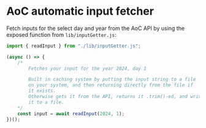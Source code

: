 # AoC automatic input fetcher

Fetch inputs for the select day and year from the AoC API by using the exposed function from `lib/inputGetter.js`:

```js
import { readInput } from "./lib/inputGetter.js";

(async () => {
    /*
        Fetches your input for the year 2024, day 1

        Built in caching system by putting the input string to a file
        on your system, and then returning directly from the file if
        it exists.
        Otherwise gets it from the API, returns it .trim()-ed, and writes
        it to a file.
    */
    const input = await readInput(2024, 1);
})();
```
